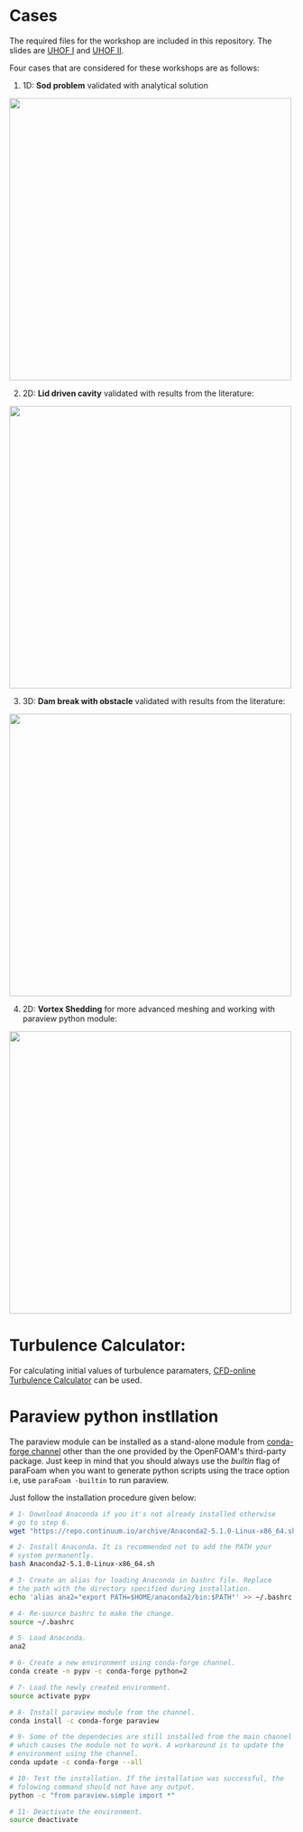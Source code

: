 # Cases
The required files for the workshop are included in this repository. The slides are [UHOF I](https://github.com/taataam/UHOFWorkshop/blob/master/validation_cases/workshop1/UHOF.pdf) and [UHOF II](https://github.com/taataam/UHOFWorkshop/blob/master/validation_cases/workshop2/UHOF.pdf).

Four cases that are considered for these workshops are as follows:

1. 1D: **Sod problem** validated with analytical solution
<img src="https://github.com/taataam/UHOFWorkshop/blob/master/workshop1/shockTube/plots/initialCondition.png" width="500">

2. 2D: **Lid driven cavity** validated with results from the literature:
<img src="https://github.com/taataam/UHOFWorkshop/blob/master/workshop1/lidDrivenCavity/plots/cavity.png" width="500">

3. 3D: **Dam break with obstacle** validated with results from the literature:
<img src="https://github.com/taataam/UHOFWorkshop/blob/master/workshop1/damBreakWithObstacle/plots/dbconfig.png" width="500">

4. 2D: **Vortex Shedding** for more advanced meshing and working with paraview python module:
<img src="https://github.com/taataam/UHOFWorkshop/blob/master/workshop2/vortexShedding/plots/frames/250.png" width="500">

# Turbulence Calculator:

For calculating initial values of turbulence paramaters, [CFD-online Turbulence Calculator](https://www.cfd-online.com/Tools/turbulence.php) can be used.

# Paraview python instllation
The paraview module can be installed as a stand-alone module from [conda-forge channel](https://anaconda.org/conda-forge/paraview) other than the one provided by the OpenFOAM's third-party package. Just keep in mind that you should always use the *builtin* flag of paraFoam when you want to generate python scripts using the trace option i.e, use ```paraFoam -builtin``` to run paraview.

Just follow the installation procedure given below:

```bash
# 1- Download Anaconda if you it's not already installed otherwise 
# go to step 6.
wget "https://repo.continuum.io/archive/Anaconda2-5.1.0-Linux-x86_64.sh"

# 2- Install Anaconda. It is recommended not to add the PATH your 
# system permanently.
bash Anaconda2-5.1.0-Linux-x86_64.sh

# 3- Create an alias for loading Anaconda in bashrc file. Replace 
# the path with the directory specified during installation.
echo 'alias ana2="export PATH=$HOME/anaconda2/bin:$PATH"' >> ~/.bashrc

# 4- Re-source bashrc to make the change.
source ~/.bashrc

# 5- Load Anaconda.
ana2

# 6- Create a new environment using conda-forge channel.
conda create -n pypv -c conda-forge python=2

# 7- Load the newly created environment.
source activate pypv

# 8- Install paraview module from the channel.
conda install -c conda-forge paraview

# 9- Some of the dependecies are still installed from the main channel
# which causes the module not to work. A workaround is to update the
# environment using the channel.
conda update -c conda-forge --all

# 10- Test the installation. If the installation was successful, the 
# folowing command should not have any output.
python -c "from paraview.simple import *"

# 11- Deactivate the environment.
source deactivate
```
